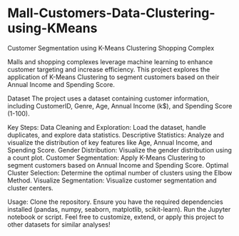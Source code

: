 # Mall-Customers-Data-Clustering-using-KMeans



Customer Segmentation using K-Means Clustering
Shopping Complex

Malls and shopping complexes leverage machine learning to enhance customer targeting and increase efficiency. This project explores the application of K-Means Clustering to segment customers based on their Annual Income and Spending Score.

Dataset
The project uses a dataset containing customer information, including CustomerID, Genre, Age, Annual Income (k$), and Spending Score (1-100).

Key Steps:
Data Cleaning and Exploration: Load the dataset, handle duplicates, and explore data statistics.
Descriptive Statistics: Analyze and visualize the distribution of key features like Age, Annual Income, and Spending Score.
Gender Distribution: Visualize the gender distribution using a count plot.
Customer Segmentation: Apply K-Means Clustering to segment customers based on Annual Income and Spending Score.
Optimal Cluster Selection: Determine the optimal number of clusters using the Elbow Method.
Visualize Segmentation: Visualize customer segmentation and cluster centers.


Usage:
Clone the repository.
Ensure you have the required dependencies installed (pandas, numpy, seaborn, matplotlib, scikit-learn).
Run the Jupyter notebook or script.
Feel free to customize, extend, or apply this project to other datasets for similar analyses!
